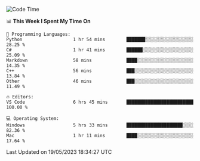 
<!--START_SECTION:waka-->
![Code Time](http://img.shields.io/badge/Code%20Time-726%20hrs%2041%20mins-blue)

📊 **This Week I Spent My Time On** 

```text
💬 Programming Languages: 
Python                   1 hr 54 mins        ███████░░░░░░░░░░░░░░░░░░   28.25 % 
C#                       1 hr 41 mins        ██████░░░░░░░░░░░░░░░░░░░   25.09 % 
Markdown                 58 mins             ████░░░░░░░░░░░░░░░░░░░░░   14.35 % 
C++                      56 mins             ███░░░░░░░░░░░░░░░░░░░░░░   13.84 % 
Other                    46 mins             ███░░░░░░░░░░░░░░░░░░░░░░   11.49 % 

🔥 Editors: 
VS Code                  6 hrs 45 mins       █████████████████████████   100.00 % 

💻 Operating System: 
Windows                  5 hrs 33 mins       █████████████████████░░░░   82.36 % 
Mac                      1 hr 11 mins        ████░░░░░░░░░░░░░░░░░░░░░   17.64 % 
```


 Last Updated on 19/05/2023 18:34:27 UTC
<!--END_SECTION:waka-->

